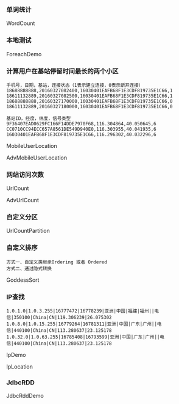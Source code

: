 

### 单词统计

WordCount

### 本地测试

ForeachDemo


### 计算用户在基站停留时间最长的两个小区
```
手机号，日期，基站，连接状态（1表示建立连接，0表示断开连接）
18688888888,20160327082400,16030401EAFB68F1E3CDF819735E1C66,1
18611132889,20160327082500,16030401EAFB68F1E3CDF819735E1C66,1
18688888888,20160327170000,16030401EAFB68F1E3CDF819735E1C66,0
18611132889,20160327180000,16030401EAFB68F1E3CDF819735E1C66,0
```

```
基站ID，经度，纬度，信号类型
9F36407EAD0629FC166F14DDE7970F68,116.304864,40.050645,6
CC0710CC94ECC657A8561DE549D940E0,116.303955,40.041935,6
16030401EAFB68F1E3CDF819735E1C66,116.296302,40.032296,6
```

MobileUserLocation

AdvMobileUserLocation


### 网站访问次数

UrlCount

AdvUrlCount

### 自定义分区

UrlCountPartition


### 自定义排序
```
方式一、自定义类继承Ordering 或者 Ordered
方式二、通过隐式转换
```
GoddessSort


### IP查找
```
1.0.1.0|1.0.3.255|16777472|16778239|亚洲|中国|福建|福州||电信|350100|China|CN|119.306239|26.075302
1.0.8.0|1.0.15.255|16779264|16781311|亚洲|中国|广东|广州||电信|440100|China|CN|113.280637|23.125178
1.0.32.0|1.0.63.255|16785408|16793599|亚洲|中国|广东|广州||电信|440100|China|CN|113.280637|23.125178
```
IpDemo

IpLocation

### JdbcRDD

JdbcRddDemo

